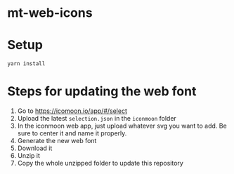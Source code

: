 # mt-web-icons
# Setup
```
yarn install
```

# Steps for updating the web font
1. Go to https://icomoon.io/app/#/select
2. Upload the latest ``selection.json`` in the ``iconmoon`` folder
3. In the iconmoon web app, just upload whatever svg you want to add. Be sure to center it and name it properly.
4. Generate the new web font
5. Download it
6. Unzip it
7. Copy the whole unzipped folder to update this repository
